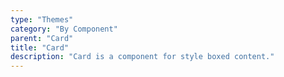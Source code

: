 ```yaml
---
type: "Themes"
category: "By Component"
parent: "Card"
title: "Card"
description: "Card is a component for style boxed content."
---
```

